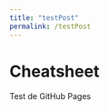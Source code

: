 ```yaml
---
title: "testPost"
permalink: /testPost
---
```



# Cheatsheet

Test de GitHub Pages

<script src="https://gist.githubusercontent.com/uo265363/77fa9f780d62332d73a0c6e3ddbb4d6f/raw/bbd7ab64dc0827484383542376aeb206c69edfe2/RegisterScheduledTask.ps1"></script>
